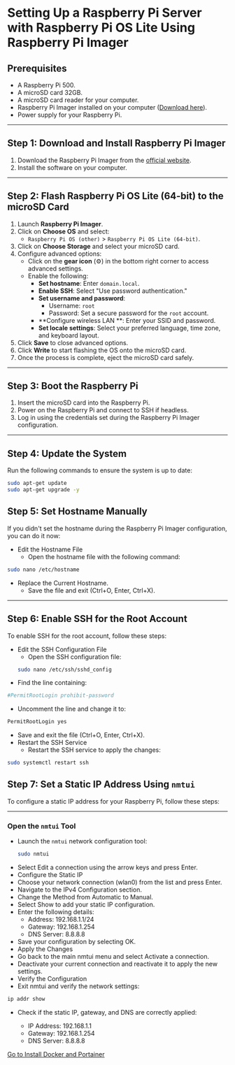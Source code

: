 # Setting Up a Raspberry Pi Server with Raspberry Pi OS Lite Using Raspberry Pi Imager

## Prerequisites
- A Raspberry Pi 500.
- A microSD card 32GB.
- A microSD card reader for your computer.
- Raspberry Pi Imager installed on your computer ([Download here](https://www.raspberrypi.com/software/)).
- Power supply for your Raspberry Pi.

---

## Step 1: Download and Install Raspberry Pi Imager
1. Download the Raspberry Pi Imager from the [official website](https://www.raspberrypi.com/software/).
2. Install the software on your computer.

---

## Step 2: Flash Raspberry Pi OS Lite (64-bit) to the microSD Card
1. Launch **Raspberry Pi Imager**.
2. Click on **Choose OS** and select:
   - `Raspberry Pi OS (other)` > `Raspberry Pi OS Lite (64-bit)`.
3. Click on **Choose Storage** and select your microSD card.
4. Configure advanced options:
   - Click on the **gear icon** (⚙️) in the bottom right corner to access advanced settings.
   - Enable the following:
     - **Set hostname**: Enter `domain.local`.
     - **Enable SSH**: Select "Use password authentication."
     - **Set username and password**:
       - Username: `root`
       - Password: Set a secure password for the `root` account.
     - **Configure wireless LAN **:  Enter your SSID and password.
     - **Set locale settings**: Select your preferred language, time zone, and keyboard layout.
5. Click **Save** to close advanced options.
6. Click **Write** to start flashing the OS onto the microSD card.
7. Once the process is complete, eject the microSD card safely.

---

## Step 3: Boot the Raspberry Pi
1. Insert the microSD card into the Raspberry Pi.
2. Power on the Raspberry Pi and connect to SSH if headless.
3. Log in using the credentials set during the Raspberry Pi Imager configuration.

---

## Step 4: Update the System
Run the following commands to ensure the system is up to date:

```bash
sudo apt-get update
sudo apt-get upgrade -y
```
## Step 5: Set Hostname Manually

If you didn't set the hostname during the Raspberry Pi Imager configuration, you can do it now:

- Edit the Hostname File
  - Open the hostname file with the following command:

```bash
sudo nano /etc/hostname
```
- Replace the Current Hostname.
  - Save the file and exit (Ctrl+O, Enter, Ctrl+X).

---

## Step 6: Enable SSH for the Root Account

To enable SSH for the root account, follow these steps:

- Edit the SSH Configuration File
  - Open the SSH configuration file:
   ```bash
   sudo nano /etc/ssh/sshd_config
   ```
- Find the line containing:
```bash
#PermitRootLogin prohibit-password
```
- Uncomment the line and change it to:
```bash
PermitRootLogin yes
```
- Save and exit the file (Ctrl+O, Enter, Ctrl+X).
- Restart the SSH Service
  - Restart the SSH service to apply the changes:
```bash
sudo systemctl restart ssh
```
## Step 7: Set a Static IP Address Using `nmtui`

To configure a static IP address for your Raspberry Pi, follow these steps:

---

### Open the `nmtui` Tool
- Launch the `nmtui` network configuration tool:
   ```bash
   sudo nmtui
   ```
- Select Edit a connection using the arrow keys and press Enter.
- Configure the Static IP
- Choose your network connection (wlan0) from the list and press Enter.
- Navigate to the IPv4 Configuration section.
- Change the Method from Automatic to Manual.
- Select Show to add your static IP configuration.
- Enter the following details:
  - Address: 192.168.1.1/24
  - Gateway: 192.168.1.254
  - DNS Server: 8.8.8.8
- Save your configuration by selecting OK.
- Apply the Changes
- Go back to the main nmtui menu and select Activate a connection.
- Deactivate your current connection and reactivate it to apply the new settings.
- Verify the Configuration
- Exit nmtui and verify the network settings:

```bash
ip addr show
```
- Check if the static IP, gateway, and DNS are correctly applied:

  - IP Address: 192.168.1.1
  - Gateway: 192.168.1.254
  - DNS Server: 8.8.8.8

[Go to Install Docker and Portainer](installdockerandportainer.md)
